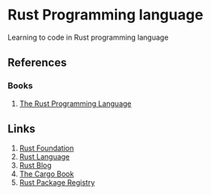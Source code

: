 # Rust Programming language

Learning to code in Rust programming language

## References

### Books

1. [The Rust Programming Language](./reference/books/Steve%20Klabnik_%20Carol%20Nichols%20-%20The%20Rust%20Programming%20Language,%202nd%20Edition-No%20Starch%20Press%20(2022).pdf)

## Links

1. [Rust Foundation](https://foundation.rust-lang.org/)
2. [Rust Language](https://www.rust-lang.org/)
3. [Rust Blog](https://blog.rust-lang.org/)
4. [The Cargo Book](https://doc.rust-lang.org/cargo/index.html)
5. [Rust Package Registry](https://crates.io/)
